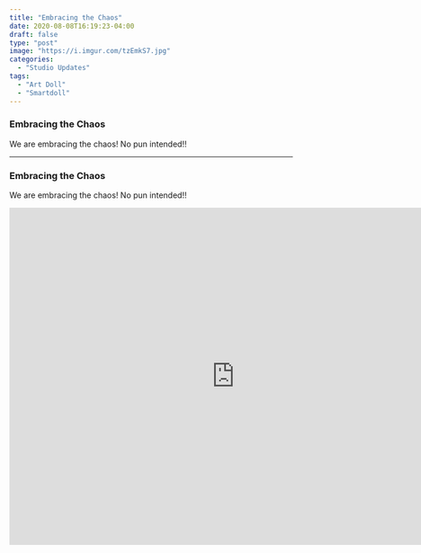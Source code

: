 ```yaml
---
title: "Embracing the Chaos"
date: 2020-08-08T16:19:23-04:00
draft: false
type: "post"
image: "https://i.imgur.com/tzEmkS7.jpg"
categories: 
  - "Studio Updates"
tags:
  - "Art Doll"
  - "Smartdoll"
---
```



### Embracing the Chaos

We are embracing the chaos! No pun intended!!

---

### Embracing the Chaos

We are embracing the chaos! No pun intended!!

<iframe width="800" height="600" src="https://www.youtube.com/embed/Ho1Vu2zQMjI" frameborder="0" allow="accelerometer; autoplay; encrypted-media; gyroscope; picture-in-picture" allowfullscreen></iframe>

